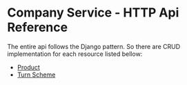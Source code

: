 # Company Service - HTTP Api Reference

The entire api follows the Django pattern. So there are CRUD implementation for each resource listed bellow:

- [Product](https://github.com/vision-i40/company_service/tree/master/docs/http_api/product)
- [Turn Scheme](https://github.com/vision-i40/company_service/tree/master/docs/http_api/turn_scheme)
